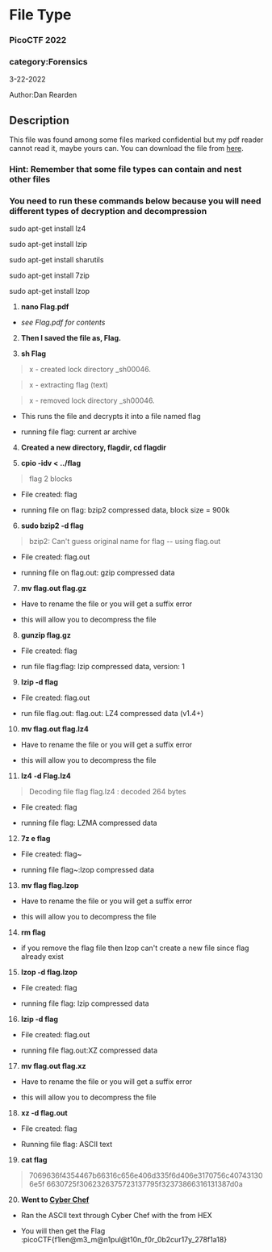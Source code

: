 # File Type
### PicoCTF 2022
### category:Forensics
3-22-2022

Author:Dan Rearden

## Description
This file was found among some files marked confidential but my pdf reader cannot read it, maybe yours can. You can download the file from [here](https://artifacts.picoctf.net/c/329/Flag.pdf).

### Hint: Remember that some file types can contain and nest other files

### You need to run these commands below because you will need different types of decryption and decompression

sudo apt-get install lz4

sudo apt-get install lzip

sudo apt-get install sharutils

sudo apt-get install 7zip

sudo apt-get install lzop



1. __nano Flag.pdf__
* _see Flag.pdf for contents_

2. __Then I saved the file as, Flag.__

3. __sh Flag__

  >x - created lock directory _sh00046.
  
  >x - extracting flag (text)
  
  >x - removed lock directory _sh00046.

  * This runs the file and decrypts it into a file named flag
  
  * running file flag: current ar archive
  

4. __Created a new directory, flagdir, cd flagdir__

5. __cpio -idv < ../flag__
  
  >flag
  >2 blocks

  * File created: flag
  
  * running file on flag: bzip2 compressed data, block size = 900k

6. __sudo bzip2 -d flag__

  >bzip2: Can't guess original name for flag -- using flag.out

  * File created: flag.out
  
  * running file on flag.out: gzip compressed data

7. __mv flag.out flag.gz__

  * Have to rename the file or you will get a suffix error
  
  * this will allow you to decompress the file

8. __gunzip flag.gz__

  * File created: flag
  
  * run file flag:flag: lzip compressed data, version: 1

9. __lzip -d flag__

  * File created: flag.out
  
  * run file flag.out: flag.out: LZ4 compressed data (v1.4+)

10. __mv flag.out flag.lz4__
  
  * Have to rename the file or you will get a suffix error
  
  * this will allow you to decompress the file

11. __lz4 -d Flag.lz4__

  >Decoding file flag 
  >flag.lz4             : decoded 264 bytes  

  * File created: flag
  
  * running file flag: LZMA compressed data

12. __7z e flag__
  
  * File created: flag~
  
  * running file flag~:lzop compressed data


13. __mv flag flag.lzop__
  
  * Have to rename the file or you will get a suffix error
  
  * this will allow you to decompress the file

14. __rm flag__

  * if you remove the flag file then lzop can't create a new file since flag already exist

15. __lzop -d flag.lzop__
  
  * File created: flag
  
  * running file flag: lzip compressed data

16. __lzip -d flag__
  
  * File created: flag.out
  
  * running file flag.out:XZ compressed data

17. __mv flag.out flag.xz__

  * Have to rename the file or you will get a suffix error
  
  * this will allow you to decompress the file

18. __xz -d flag.out__

  * File created: flag
  
  * Running file flag: ASCII text

19. __cat flag__
  
  >7069636f4354467b66316c656e406d335f6d406e3170756c407431306e5f
  >6630725f3062326375723137795f32373866316131387d0a

20.  __Went to [Cyber Chef](https://gchq.github.io/CyberChef/)__
  
  * Ran the ASCII text through Cyber Chef with the from HEX 
  
  * You will then get the Flag :picoCTF{f1len@m3_m@n1pul@t10n_f0r_0b2cur17y_278f1a18}
